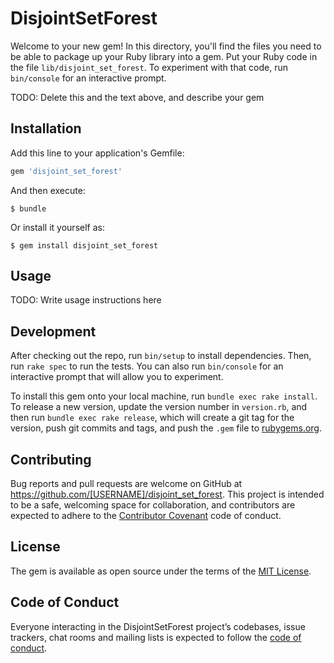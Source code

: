 # DisjointSetForest

Welcome to your new gem! In this directory, you'll find the files you need to be able to package up your Ruby library into a gem. Put your Ruby code in the file `lib/disjoint_set_forest`. To experiment with that code, run `bin/console` for an interactive prompt.

TODO: Delete this and the text above, and describe your gem

## Installation

Add this line to your application's Gemfile:

```ruby
gem 'disjoint_set_forest'
```

And then execute:

    $ bundle

Or install it yourself as:

    $ gem install disjoint_set_forest

## Usage

TODO: Write usage instructions here

## Development

After checking out the repo, run `bin/setup` to install dependencies. Then, run `rake spec` to run the tests. You can also run `bin/console` for an interactive prompt that will allow you to experiment.

To install this gem onto your local machine, run `bundle exec rake install`. To release a new version, update the version number in `version.rb`, and then run `bundle exec rake release`, which will create a git tag for the version, push git commits and tags, and push the `.gem` file to [rubygems.org](https://rubygems.org).

## Contributing

Bug reports and pull requests are welcome on GitHub at https://github.com/[USERNAME]/disjoint_set_forest. This project is intended to be a safe, welcoming space for collaboration, and contributors are expected to adhere to the [Contributor Covenant](http://contributor-covenant.org) code of conduct.

## License

The gem is available as open source under the terms of the [MIT License](https://opensource.org/licenses/MIT).

## Code of Conduct

Everyone interacting in the DisjointSetForest project’s codebases, issue trackers, chat rooms and mailing lists is expected to follow the [code of conduct](https://github.com/[USERNAME]/disjoint_set_forest/blob/master/CODE_OF_CONDUCT.md).
